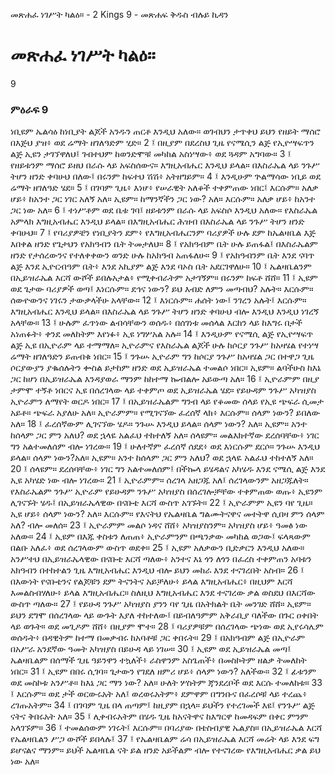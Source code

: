 ﻿
 መጽሐፈ ነገሥት ካልዕ። - 2 Kings 9 - መጽሐፍ ቅዱስ ብሉይ ኪዳን
# መጽሐፈ ነገሥት ካልዕ።
9
### ምዕራፍ 9
ነቢዩም ኤልሳዕ ከነቢያት ልጆች አንዱን ጠርቶ እንዲህ አለው። ወገብህን ታጥቀህ ይህን የዘይት ማሰሮ በእጅህ ያዝ፥ ወደ ሬማት ዘገለዓድም ሂድ።
2 ፤ በዚያም በደረስህ ጊዜ የናሜሲን ልጅ የኢዮሣፍጥን ልጅ ኢዩን ታገኘዋለህ፤ ገብተህም ከወንድሞቹ መካከል አስነሣው፥ ወደ ጓዳም አግባው።
3 ፤ የዘይቱንም ማሰሮ ይዘህ በራሱ ላይ አፍስሰውና። እግዚአብሔር እንዲህ ይላል። በእስራኤል ላይ ንጉሥ ትሆን ዘንድ ቀባሁህ በለው፤ በሩንም ከፍተህ ሽሽ፥ አትዘግይም።
4 ፤ እንዲሁም ጕልማሳው ነቢይ ወደ ሬማት ዘገለዓድ ሄደ።
5 ፤ በገባም ጊዜ፥ እነሆ፥ የሠራዊት አለቆች ተቀምጠው ነበር፤ እርሱም። አለቃ ሆይ፥ ከአንተ ጋር ነገር አለኝ አለ። ኢዩም። ከማንኛችን ጋር ነው? አለ። እርሱም። አለቃ ሆይ፥ ከአንተ ጋር ነው አለ።
6 ፤ ተነሥቶም ወደ ቤቱ ገባ፤ ዘይቱንም በራሱ ላይ አፍስሶ እንዲህ አለው። የእስራኤል አምላክ እግዚአብሔር እንዲህ ይላል። በእግዚአብሔር ሕዝብ በእስራኤል ላይ ንጉሥ ትሆን ዘንድ ቀባሁህ።
7 ፤ የባሪያዎቼን የነቢያትን ደም፥ የእግዚአብሔርንም ባሪያዎች ሁሉ ደም ከኤልዛቤል እጅ እበቀል ዘንድ የጌታህን የአክዓብን ቤት ትመታለህ።
8 ፤ የአክዓብም ቤት ሁሉ ይጠፋል፤ በእስራኤልም ዘንድ የታሰረውንና የተለቀቀውን ወንድ ሁሉ ከአክዓብ አጠፋለሁ።
9 ፤ የአክዓብንም ቤት እንደ ናባጥ ልጅ እንደ ኢዮርብዓም ቤት፥ እንደ አኪያም ልጅ እንደ ባኦስ ቤት አደርገዋለሁ።
10 ፤ ኤልዛቤልንም በኢይዝራኤል እርሻ ውሾች ይበሉአታል፥ የሚቀብራትም አታገኝም። በሩንም ከፍቶ ሸሸ።
11 ፤ ኢዩም ወደ ጌታው ባሪያዎች ወጣ፤ እነርሱም። ደኅና ነውን? ይህ እብድ ለምን መጣብህ? አሉት። እርሱም። ሰውዮውንና ነገሩን ታውቃላችሁ አላቸው።
12 ፤ እነርሱም። ሐሰት ነው፤ ንገረን አሉት፤ እርሱም። እግዚአብሔር እንዲህ ይላል። በእስራኤል ላይ ንጉሥ ትሆን ዘንድ ቀባሁህ ብሎ እንዲህ እንዲህ ነገረኝ አላቸው።
13 ፤ ሁሉም ፈጥነው ልብሳቸውን ወሰዱ፥ በሰገነቱ መሰላል እርከን ላይ ከእግሩ በታች አነጠፉት፥ ቀንደ መለከትም እየነፉ፥ ኢዩ ነግሦአል አሉ።
14 ፤ እንዲሁም የናሜሲ ልጅ የኢዮሣፍጥ ልጅ ኢዩ በኢዮራም ላይ ተማማለ። ኢዮራምና የእስራኤል ልጆች ሁሉ ከሶርያ ንጉሥ ከአዛሄል የተነሣ ሬማት ዘገለዓድን ይጠብቁ ነበር።
15 ፤ ንጉሡ ኢዮራም ግን ከሶርያ ንጉሥ ከአዛሄል ጋር በተዋጋ ጊዜ ሶርያውያን ያቈሰሉትን ቍስል ይታከም ዘንድ ወደ ኢይዝራኤል ተመልሶ ነበር። ኢዩም። ልባችሁስ ከእኔ ጋር ከሆነ በኢይዝራኤል እንዳያወራ ማንም ከከተማ ኰብልሎ አይውጣ አለ።
16 ፤ ኢዮራምም በዚያ ታምሞ ተኝቶ ነበርና ኢዩ በሰረገላው ላይ ተቀምጦ ወደ ኢይዝራኤል ሄደ። የይሁዳም ንጉሥ አካዝያስ ኢዮራምን ለማየት ወርዶ ነበር።
17 ፤ በኢይዝራኤልም ግንብ ላይ የቆመው ሰላይ የኢዩ ጭፍራ ሲመታ አይቶ። ጭፍራ አያለሁ አለ። ኢዮራምም። የሚገናኘው ፈረሰኛ ላክ፥ እርሱም። ሰላም ነውን? ይበለው አለ።
18 ፤ ፈረሰኛውም ሊገናኘው ሄዶ። ንጉሡ እንዲህ ይላል። ሰላም ነውን? አለ። ኢዩም። አንተ ከሰላም ጋር ምን አለህ? ወደ ኋላዬ አልፈህ ተከተለኝ አለ። ሰላዩም። መልእክተኛው ደረሰባቸው፥ ነገር ግን አልተመለሰም ብሎ ነገረው።
19 ፤ ሁለተኛም ፈረሰኛ ሰደደ፥ ወደ እነርሱም ደርሶ። ንጉሡ እንዲህ ይላል። ሰላም ነውን?አለ። ኢዩም። አንተ ከሰላም ጋር ምን አለህ? ወደ ኋላዬ አልፈህ ተከተለኝ አለ።
20 ፤ ሰላዩም። ደረሰባቸው፥ ነገር ግን አልተመለሰም፤ በችኰላ ይሄዳልና አካሄዱ እንደ ናሜሲ ልጅ እንደ ኢዩ አካሄድ ነው ብሎ ነገረው።
21 ፤ ኢዮራምም። ሰረገላ አዘጋጁ አለ፤ ሰረገላውንም አዘጋጁለት። የእስራኤልም ንጉሥ ኢዮራም የይሁዳም ንጉሥ አካዝያስ በሰረገሎቻቸው ተቀምጠው ወጡ፥ ኢዩንም ሊገናኙት ሄዱ፤ በኢይዝራኤላዊው በናቡቴ እርሻ ውስጥ አገኙት።
22 ፤ ኢዮራምም ኢዩን ባየ ጊዜ። ኢዩ ሆይ፥ ሰላም ነውን? አለ። እርሱም። የእናትህ የኤልዛቤል ግልሙትናዋና መተትዋ ሲበዛ ምን ሰላም አለ? ብሎ መለሰ።
23 ፤ ኢዮራምም መልሶ ነዳና ሸሸ፥ አካዝያስንም። አካዝያስ ሆይ፥ ዓመፅ ነው አለው።
24 ፤ ኢዩም በእጁ ቀስቱን ለጠጠ፥ ኢዮራምንም በጫንቃው መካከል ወጋው፤ ፍላጻውም በልቡ አለፈ፥ ወደ ሰረገላውም ውስጥ ወደቀ።
25 ፤ ኢዩም አለቃውን ቢድቃርን እንዲህ አለው። አንሥተህ በኢይዝራኤላዊው በናቡቴ እርሻ ጣለው፥ አንተና እኔ ጎን ለጎን በፈረስ ተቀምጠን አባቱን አክዓብን በተከተልን ጊዜ እግዚአብሔር እንዲህ ብሎ ይህን መከራ እንደ ተናገረበት አስብ።
26 ፤ በእውነት የናቡቴንና የልጆቹን ደም ትናንትና አይቻለሁ፥ ይላል እግዚአብሔር፥ በዚህም እርሻ እመልስብሃለሁ፥ ይላል እግዚአብሔር። ስለዚህ እግዚአብሔር እንደ ተናገረው ቃል ወስደህ በእርሻው ውስጥ ጣለው።
27 ፤ የይሁዳ ንጉሥ አካዝያስ ያንን ባየ ጊዜ በአትክልት ቤት መንገድ ሸሸ። ኢዩም። ይህን ደግሞ በሰረገላው ላይ ውጉት እያለ ተከተለው፤ በይብለዓምም አቅራቢያ ባለችው በጉር ዐቀበት ላይ ወጉት። ወደ መጊዶም ሸሸ፥ በዚያም ሞተ።
28 ፤ ባሪያዎቹም በሰረገላው ጭነው ወደ ኢየሩሳሌም ወሰዱት፥ በዳዊትም ከተማ በመቃብሩ ከአባቶቹ ጋር ቀበሩት።
29 ፤ በአክዓብም ልጅ በኢዮራም በአሥራ አንደኛው ዓመት አካዝያስ በይሁዳ ላይ ነገሠ።
30 ፤ ኢዩም ወደ ኢይዝራኤል መጣ፤ ኤልዛቤልም በሰማች ጊዜ ዓይንዋን ተኳለች፥ ራስዋንም አስጌጠች፥ በመስኮትም ዘልቃ ትመለከት ነበር።
31 ፤ ኢዩም በበሩ ሲገባ። ጌታውን የገደለ ዘምሪ ሆይ፥ ሰላም ነውን? አለችው።
32 ፤ ፊቱንም ወደ መስኮቱ አንሥቶ። ከእኔ ጋር ማን ነው? አለ። ሁለት ሦስትም ጃንደረቦች ወደ እርሱ ተመለከቱ።
33 ፤ እርሱም። ወደ ታች ወርውሩአት አለ፤ ወረወሩአትም፥ ደምዋም በግንቡና በፈረሶቹ ላይ ተረጨ፥ ረገጡአትም።
34 ፤ በገባም ጊዜ በላ ጠጣም፤ ከዚያም በኋላ። ይህችን የተረገመች እዩ፤ የንጉሥ ልጅ ናትና ቅበሩአት አለ።
35 ፤ ሊቀብሩአትም በሄዱ ጊዜ ከአናትዋና ከእግርዋ ከመዳፍም በቀር ምንም አላገኙም።
36 ፤ ተመልሰውም ነገሩት፤ እርሱም። በባሪያው በቴስብያዊ ኤልያስ። በኢይዝራኤል እርሻ የኤልዛቤልን ሥጋ ውሾች ይበላሉ፤
37 ፤ የኤልዛቤልም ሬሳ በኢይዝራኤል እርሻ መሬት ላይ እንደ ፍግ ይሆናልና ማንም። ይህች ኤልዛቤል ናት ይል ዘንድ አይችልም ብሎ የተናገረው የእግዚአብሔር ቃል ይህ ነው አለ። 
